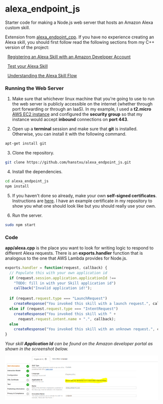 # alexa_endpoint_js

Starter code for making a Node.js web server that hosts an Amazon Alexa custom
skill.

Extension from
[alexa_endpoint_cpp](https://github.com/hanstxu/alexa_endpoint_cpp). If you
have no experience creating an Alexa skill, you should first follow read the
following sections from my C++ version of the project:

&nbsp;&nbsp;[Registering an Alexa Skill with an Amazon Developer Account](https://github.com/hanstxu/alexa_endpoint_cpp#registering-an-alexa-skill-with-an-amazon-developer-account)

&nbsp;&nbsp;[Test your Alexa Skill](https://github.com/hanstxu/alexa_endpoint_cpp#test-your-alexa-skill)

&nbsp;&nbsp;[Understanding the Alexa Skill Flow](https://github.com/hanstxu/alexa_endpoint_cpp#understanding-the-alexa-skill-flow)

### Running the Web Server

1. Make sure that whichever linux machine that you're going to use to run the
web server is publicly accessible on the internet (whether through port
forwarding or through an IaaS). In my example, I used a **t2.micro** [AWS EC2
instance](https://aws.amazon.com/ec2/) and configured the **security group**
so that my instance would accept **inbound** connections on **port 443**.

2. Open up a **terminal** session and make sure that **git** is installed.
Otherwise, you can install it with the following command.
```bash
apt-get install git
```

3. Clone the repository.
```bash
git clone https://github.com/hanstxu/alexa_endpoint_js.git
```

4. Install the dependencies.
```bash
cd alexa_endpoint_js
npm install
```

5. If you haven't done so already, make your own **self-signed certificates**.
Instructions are [here](https://github.com/hanstxu/alexa_endpoint_js/tree/master/certificates).
I have an example certificate in my repository to show you what one should
look like but you should really use your own.

6. Run the server.
```bash
sudo npm start
```

### Code

**app/alexa.cpp** is the place you want to look for writing logic to respond to
different Alexa requests. There is an **exports.handler** function that is
analogous to the one that AWS Lambda provides for Node.js.

```javascript
exports.handler = function(request, callback) {
  // Populate this with your own application id
  if (request.session.application.applicationId !==
    "TODO: fill in with your Skill application id")
    callback("Invalid application id!");
  
  if (request.request.type === "LaunchRequest")
    createResponse("You invoked this skill with a launch request.", callback);
  else if (request.request.type === "IntentRequest")
    createResponse("You invoked this skill with " +
      request.request.intent.name + ".", callback);
  else
    createResponse("You invoked this skill with an unknown request.", callback);
}
```

*Your skill* **_Application Id_** *can be found on the Amazon developer portal
as shown in the screenshot below.*

![Application Id](https://raw.githubusercontent.com/hanstxu/alexa_endpoint_cpp/master/screenshots/application_id.png)